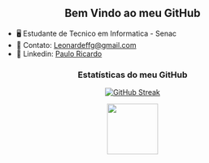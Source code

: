 <h2 align="center">Bem Vindo ao meu GitHub</h2>

- 🖥 Estudante de Tecnico em Informatica - Senac
- 📧 Contato: Leonardeffg@gmail.com
- 💼 Linkedin: [Paulo Ricardo](https://www.linkedin.com/in/paulo-ricardo-00a8aa265/)

<div align="center">
  
### Estatísticas do meu GitHub

<div align="center">

  <a href="https://git.io/streak-stats"><img src="https://streak-stats.demolab.com?user=paulo-ricardo-ffg&theme=shadow-purple&hide_border=true" alt="GitHub Streak" /></a>

<img align="" height="100" src="https://media.tenor.com/awavLdLDXd8AAAAi/hoi-temmie.gif"  />
